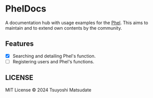 # PhelDocs

A documentation hub with usage examples for the [Phel](https://phel-lang.org).
This aims to maintain and to extend own contents by the community.

## Features

- [x] Searching and detailing Phel's function.
- [ ] Registering users and Phel's functions.

## LICENSE

MIT License &copy; 2024 Tsuyoshi Matsudate

